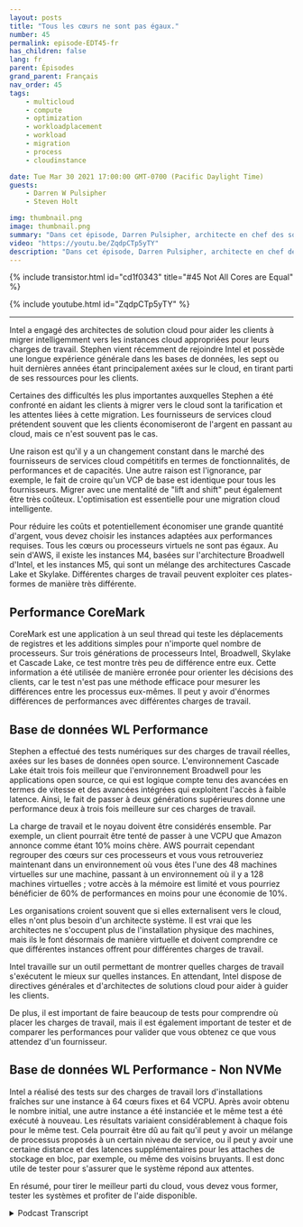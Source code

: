 ```yaml
---
layout: posts
title: "Tous les cœurs ne sont pas égaux."
number: 45
permalink: episode-EDT45-fr
has_children: false
lang: fr
parent: Épisodes
grand_parent: Français
nav_order: 45
tags:
    - multicloud
    - compute
    - optimization
    - workloadplacement
    - workload
    - migration
    - process
    - cloudinstance

date: Tue Mar 30 2021 17:00:00 GMT-0700 (Pacific Daylight Time)
guests:
    - Darren W Pulsipher
    - Steven Holt

img: thumbnail.png
image: thumbnail.png
summary: "Dans cet épisode, Darren Pulsipher, architecte en chef des solutions chez Intel, et Stephen Holt, architecte des solutions cloud chez Intel, discutent de l'optimisation du cloud et des études qui montrent que les cœurs ont des performances différentes selon les charges de travail."
video: "https://youtu.be/ZqdpCTp5yTY"
description: "Dans cet épisode, Darren Pulsipher, architecte en chef des solutions chez Intel, et Stephen Holt, architecte des solutions cloud chez Intel, discutent de l'optimisation du cloud et des études qui montrent que les cœurs ont des performances différentes selon les charges de travail."
---
```


<div>
{% include transistor.html id="cd1f0343" title="#45 Not All Cores are Equal" %}

{% include youtube.html id="ZqdpCTp5yTY" %}
</div>

---

Intel a engagé des architectes de solution cloud pour aider les clients à migrer intelligemment vers les instances cloud appropriées pour leurs charges de travail. Stephen vient récemment de rejoindre Intel et possède une longue expérience générale dans les bases de données, les sept ou huit dernières années étant principalement axées sur le cloud, en tirant parti de ses ressources pour les clients.

Certaines des difficultés les plus importantes auxquelles Stephen a été confronté en aidant les clients à migrer vers le cloud sont la tarification et les attentes liées à cette migration. Les fournisseurs de services cloud prétendent souvent que les clients économiseront de l'argent en passant au cloud, mais ce n'est souvent pas le cas.

Une raison est qu'il y a un changement constant dans le marché des fournisseurs de services cloud compétitifs en termes de fonctionnalités, de performances et de capacités. Une autre raison est l'ignorance, par exemple, le fait de croire qu'un VCP de base est identique pour tous les fournisseurs. Migrer avec une mentalité de "lift and shift" peut également être très coûteux. L'optimisation est essentielle pour une migration cloud intelligente.

Pour réduire les coûts et potentiellement économiser une grande quantité d'argent, vous devez choisir les instances adaptées aux performances requises. Tous les cœurs ou processeurs virtuels ne sont pas égaux. Au sein d'AWS, il existe les instances M4, basées sur l'architecture Broadwell d'Intel, et les instances M5, qui sont un mélange des architectures Cascade Lake et Skylake. Différentes charges de travail peuvent exploiter ces plates-formes de manière très différente.

## Performance CoreMark

CoreMark est une application à un seul thread qui teste les déplacements de registres et les additions simples pour n'importe quel nombre de processeurs. Sur trois générations de processeurs Intel, Broadwell, Skylake et Cascade Lake, ce test montre très peu de différence entre eux. Cette information a été utilisée de manière erronée pour orienter les décisions des clients, car le test n'est pas une méthode efficace pour mesurer les différences entre les processus eux-mêmes. Il peut y avoir d'énormes différences de performances avec différentes charges de travail.

## Base de données WL Performance

Stephen a effectué des tests numériques sur des charges de travail réelles, axées sur les bases de données open source. L'environnement Cascade Lake était trois fois meilleur que l'environnement Broadwell pour les applications open source, ce qui est logique compte tenu des avancées en termes de vitesse et des avancées intégrées qui exploitent l'accès à faible latence. Ainsi, le fait de passer à deux générations supérieures donne une performance deux à trois fois meilleure sur ces charges de travail.

La charge de travail et le noyau doivent être considérés ensemble. Par exemple, un client pourrait être tenté de passer à une VCPU que Amazon annonce comme étant 10% moins chère. AWS pourrait cependant regrouper des cœurs sur ces processeurs et vous vous retrouveriez maintenant dans un environnement où vous êtes l'une des 48 machines virtuelles sur une machine, passant à un environnement où il y a 128 machines virtuelles ; votre accès à la mémoire est limité et vous pourriez bénéficier de 60% de performances en moins pour une économie de 10%.

Les organisations croient souvent que si elles externalisent vers le cloud, elles n'ont plus besoin d'un architecte système. Il est vrai que les architectes ne s'occupent plus de l'installation physique des machines, mais ils le font désormais de manière virtuelle et doivent comprendre ce que différentes instances offrent pour différentes charges de travail.

Intel travaille sur un outil permettant de montrer quelles charges de travail s'exécutent le mieux sur quelles instances. En attendant, Intel dispose de directives générales et d'architectes de solutions cloud pour aider à guider les clients.

De plus, il est important de faire beaucoup de tests pour comprendre où placer les charges de travail, mais il est également important de tester et de comparer les performances pour valider que vous obtenez ce que vous attendez d'un fournisseur.

## Base de données WL Performance - Non NVMe

Intel a réalisé des tests sur des charges de travail lors d'installations fraîches sur une instance à 64 cœurs fixes et 64 VCPU. Après avoir obtenu le nombre initial, une autre instance a été instanciée et le même test a été exécuté à nouveau. Les résultats variaient considérablement à chaque fois pour le même test. Cela pourrait être dû au fait qu'il peut y avoir un mélange de processus proposés à un certain niveau de service, ou il peut y avoir une certaine distance et des latences supplémentaires pour les attaches de stockage en bloc, par exemple, ou même des voisins bruyants. Il est donc utile de tester pour s'assurer que le système répond aux attentes.

En résumé, pour tirer le meilleur parti du cloud, vous devez vous former, tester les systèmes et profiter de l'aide disponible.



<details>
<summary> Podcast Transcript </summary>

<p></p>

</details>
